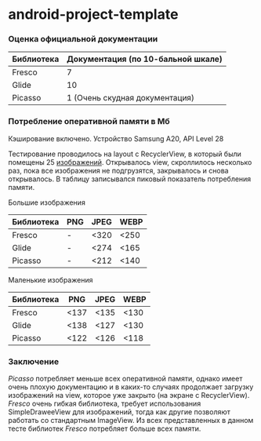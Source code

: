 # android-project-template

### Оценка официальной документации

| Библиотека | Документация (по 10-бальной шкале) |
|------------|------------------------------------|
| Fresco     | 7                                  |
| Glide      | 10                                 |
| Picasso    | 1 (Очень скудная документация)     |

### Потребление оперативной памяти в Мб 
Кэширование включено. Устройство Samsung A20, API Level 28

Тестирование проводилось на layout с RecyclerView, в который были помещены 25 [изображений](https://github.com/Hiraev/pic-loaders-benchmark). Открывалось view, скроллилось несколько раз, пока все изображения не подгрузятся, закрывалось и снова открывалось. В таблицу записывался пиковый показатель потребления памяти.

Большие изображения

| Библиотека | PNG     | JPEG | WEBP |
|------------|---------|------|------|
| Fresco     | -       | <320 | <250 |
| Glide      | -       | <274 | <165 |
| Picasso    | -       | <212 | <140 |

Маленькие изображения

| Библиотека | PNG       | JPEG | WEBP |
|------------|-----------|------|------|
| Fresco     | <137      | <135 | <130 |
| Glide      | <138      | <127 | <130 |
| Picasso    | <122      | <126 | <118 |

### Заключение 

_Picasso_ потребляет меньше всех оперативной памяти, однако имеет очень плохую документацию и в каких-то случаях продолжает загрузку изображений на view, которое уже закрыто (на экране с RecyclerView). _Fresco_ очень гибкая библиотека, требует использования SimpleDraweeView для изображений, тогда как другие позволяют работать со стандартным ImageView. Из всех представленных в данном тесте библиотек _Fresco_ потребляет больше всех памяти.
